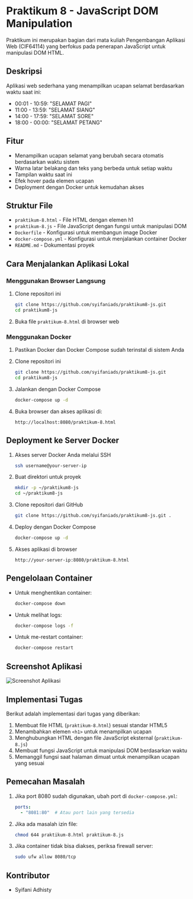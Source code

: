 # Praktikum 8 - JavaScript DOM Manipulation

Praktikum ini merupakan bagian dari mata kuliah Pengembangan Aplikasi Web (CIF64114) yang berfokus pada penerapan JavaScript untuk manipulasi DOM HTML.

## Deskripsi

Aplikasi web sederhana yang menampilkan ucapan selamat berdasarkan waktu saat ini:
- 00:01 - 10:59: "SELAMAT PAGI"
- 11:00 - 13:59: "SELAMAT SIANG"
- 14:00 - 17:59: "SELAMAT SORE"
- 18:00 - 00:00: "SELAMAT PETANG"

## Fitur

- Menampilkan ucapan selamat yang berubah secara otomatis berdasarkan waktu sistem
- Warna latar belakang dan teks yang berbeda untuk setiap waktu
- Tampilan waktu saat ini
- Efek hover pada elemen ucapan
- Deployment dengan Docker untuk kemudahan akses

## Struktur File

- `praktikum-8.html` - File HTML dengan elemen h1
- `praktikum-8.js` - File JavaScript dengan fungsi untuk manipulasi DOM
- `Dockerfile` - Konfigurasi untuk membangun image Docker
- `docker-compose.yml` - Konfigurasi untuk menjalankan container Docker
- `README.md` - Dokumentasi proyek

## Cara Menjalankan Aplikasi Lokal

### Menggunakan Browser Langsung

1. Clone repositori ini
   ```bash
   git clone https://github.com/syifaniads/praktikum8-js.git
   cd praktikum8-js
   ```

2. Buka file `praktikum-8.html` di browser web

### Menggunakan Docker

1. Pastikan Docker dan Docker Compose sudah terinstal di sistem Anda
2. Clone repositori ini
   ```bash
   git clone https://github.com/syifaniads/praktikum8-js.git
   cd praktikum8-js
   ```

3. Jalankan dengan Docker Compose
   ```bash
   docker-compose up -d
   ```

4. Buka browser dan akses aplikasi di:
   ```
   http://localhost:8080/praktikum-8.html
   ```

## Deployment ke Server Docker

1. Akses server Docker Anda melalui SSH
   ```bash
   ssh username@your-server-ip
   ```

2. Buat direktori untuk proyek
   ```bash
   mkdir -p ~/praktikum8-js
   cd ~/praktikum8-js
   ```

3. Clone repositori dari GitHub
   ```bash
   git clone https://github.com/syifaniads/praktikum8-js.git .
   ```

4. Deploy dengan Docker Compose
   ```bash
   docker-compose up -d
   ```

5. Akses aplikasi di browser
   ```
   http://your-server-ip:8080/praktikum-8.html
   ```

## Pengelolaan Container

- Untuk menghentikan container:
  ```bash
  docker-compose down
  ```

- Untuk melihat logs:
  ```bash
  docker-compose logs -f
  ```

- Untuk me-restart container:
  ```bash
  docker-compose restart
  ```

## Screenshot Aplikasi

![Screenshot Aplikasi](https://via.placeholder.com/800x400?text=Screenshot+Aplikasi)

## Implementasi Tugas

Berikut adalah implementasi dari tugas yang diberikan:

1. Membuat file HTML (`praktikum-8.html`) sesuai standar HTML5
2. Menambahkan elemen `<h1>` untuk menampilkan ucapan
3. Menghubungkan HTML dengan file JavaScript eksternal (`praktikum-8.js`)
4. Membuat fungsi JavaScript untuk manipulasi DOM berdasarkan waktu
5. Memanggil fungsi saat halaman dimuat untuk menampilkan ucapan yang sesuai

## Pemecahan Masalah

1. Jika port 8080 sudah digunakan, ubah port di `docker-compose.yml`:
   ```yaml
   ports:
     - "8081:80"  # Atau port lain yang tersedia
   ```

2. Jika ada masalah izin file:
   ```bash
   chmod 644 praktikum-8.html praktikum-8.js
   ```

3. Jika container tidak bisa diakses, periksa firewall server:
   ```bash
   sudo ufw allow 8080/tcp
   ```

## Kontributor

- Syifani Adhisty
